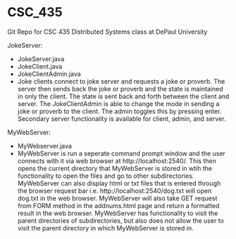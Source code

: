 # CSC_435
Git Repo for CSC 435 Distributed Systems class at DePaul University

JokeServer:
- JokeServer.java
- JokeClient.java
- JokeClientAdmin.java
- Joke clients connect to joke server and requests a joke or proverb. The server then sends back the joke or proverb and the state is maintained in only the client. The state is sent back and forth between the client and server.
The JokeClientAdmin is able to change the mode in sending a joke or proverb to the client. The admin toggles this by pressing enter.
Secondary server functionality is available for client, admin, and server.



MyWebServer:
- MyWebserver.java
- MyWebServer is run a seperate command prompt window and the user connects with it via web browser at http://localhost:2540/. This then opens the current directory that MyWebServer is stored in wtih the functionality to open the files and go to other subdirectories. MyWebServer can also display html or txt files that is entered through the browser request bar i.e. http://localhost:2540/dog.txt will open dog.txt in the web browser. MyWebServer will also take GET request from FORM method in the addnums.html page and return a formatted result in the web browser. MyWebServer has functionality to visit the parent directories of subdirectories, but also does not allow the user to visit the parent directory in which MyWebServer is stored in.
